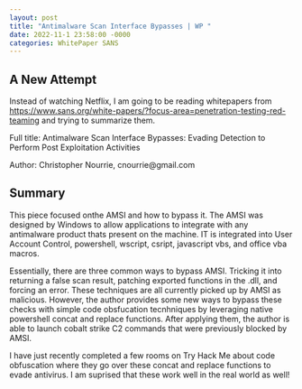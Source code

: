 ```yaml
---
layout: post
title: "Antimalware Scan Interface Bypasses | WP "
date: 2022-11-1 23:58:00 -0000
categories: WhitePaper SANS
---
```


<h2>A New Attempt</h2> 

Instead of watching Netflix, I am going to be reading whitepapers from https://www.sans.org/white-papers/?focus-area=penetration-testing-red-teaming and trying to summarize them. 

<p> Full title: Antimalware Scan Interface Bypasses: Evading Detection to Perform Post Exploitation Activities</p>
<p> Author: Christopher Nourrie, cnourrie@gmail.com </p>

<h2> Summary </h2>

<p> This piece focused onthe AMSI and how to bypass it. The AMSI was designed by Windows to allow applications to integrate with any antimalware product thats present on the machine. 
  IT is integrated into User Account Control, powershell, wscript, csript, javascript vbs, and office vba macros. 
</p> 

<p> Essentially, there are three common ways to bypass AMSI. 
  Tricking it into returning a false scan result, patching exported functions in the .dll, and forcing an error. 
  These techniques are all currently picked up by AMSI as malicious. 
  However, the author provides some new ways to bypass these checks with simple code obsfucation tecnhniques by leveraging native powershell concat and replace functions.
  After applying them, the author is able to launch cobalt strike C2 commands that were previously blocked by AMSI.
</p>

<p> 
  I have just recently completed a few rooms on Try Hack Me about code obfuscation
  where they go over these concat and replace functions to evade antivirus. I am suprised that these work 
  well in the real world as well! 
</p>
